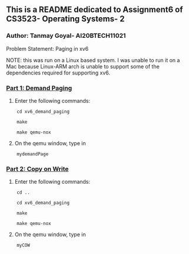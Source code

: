 ## This is a README dedicated to Assignment6 of CS3523- Operating Systems- 2

### Author: Tanmay Goyal- AI20BTECH11021

Problem Statement:  Paging in xv6

NOTE: this was run on a Linux based system. I was unable to run it on a Mac because Linux-ARM arch is unable to support some of the dependencies required for supporting xv6.


<h3> <u> Part 1: Demand Paging </u> </h3>

1. Enter the following commands:
```
    cd xv6_demand_paging

    make 

    make qemu-nox

```

2. On the qemu window, type in 
```
    mydemandPage
```

<h3> <u> Part 2: Copy on Write </u> </h3>

1. Enter the following commands:
```
    cd ..

    cd xv6_demand_paging

    make 

    make qemu-nox

```

2. On the qemu window, type in 
```
    myCOW
```